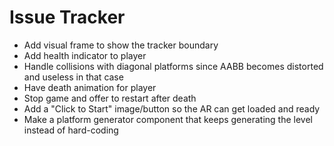 # Issue Tracker

- Add visual frame to show the tracker boundary
- Add health indicator to player
- Handle collisions with diagonal platforms since AABB becomes distorted and useless in that case
- Have death animation for player
- Stop game and offer to restart after death
- Add a "Click to Start" image/button so the AR can get loaded and ready
- Make a platform generator component that keeps generating the level instead of hard-coding
